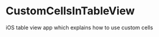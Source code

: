 CustomCellsInTableView
======================

iOS table view app which explains how to use custom cells
